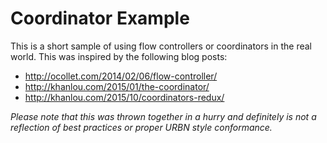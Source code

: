 # Coordinator Example
This is a short sample of using flow controllers or coordinators in the real world. This was inspired by the following blog posts:
* http://ocollet.com/2014/02/06/flow-controller/
* http://khanlou.com/2015/01/the-coordinator/
* http://khanlou.com/2015/10/coordinators-redux/

*Please note that this was thrown together in a hurry and definitely is not a reflection of best practices or proper URBN style conformance.*